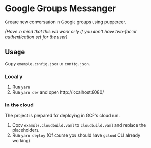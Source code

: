# Google Groups Messanger

Create new conversation in Google groups using puppeteer.

_(Have in mind that this will work only if you don't have two-factor authentication set for the user)_

## Usage

Copy `example.config.json` to `config.json`.

### Locally

1. Run `yarn`
2. Run `yarn dev` and open http://localhost:8080/

### In the cloud

The project is prepared for deploying in GCP's cloud run.

1. Copy `example.cloudbuild.yaml` to `cloudbuild.yaml` and replace the placeholders.
2. Run `yarn deploy` (Of course you should have `gcloud` CLI already working)